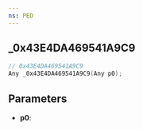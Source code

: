 ```yaml
---
ns: PED
---
```

## _0x43E4DA469541A9C9

```c
// 0x43E4DA469541A9C9
Any _0x43E4DA469541A9C9(Any p0);
```

## Parameters
* **p0**:
